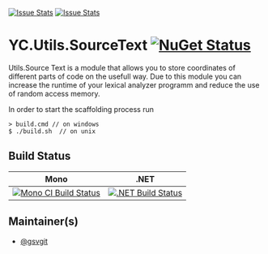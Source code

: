 [![Issue Stats](http://issuestats.com/github/YaccConstructor/YC.Utils.SourceText/badge/issue)](http://issuestats.com/github/YaccConstructor/YC.Utils.SourceText)
[![Issue Stats](http://issuestats.com/github/YaccConstructor/YC.Utils.SourceText/badge/pr)](http://issuestats.com/github/YaccConstructor/YC.Utils.SourceText)

# YC.Utils.SourceText [![NuGet Status](http://img.shields.io/nuget/v/YC.Utils.SourceText.svg?style=flat)](https://www.nuget.org/packages/YC.Utils.SourceText/)

Utils.Source Text is a module that allows you to store coordinates of different parts of code on the usefull way. 
Due to this module you can increase the runtime of your lexical analyzer programm and reduce the use of random access memory.

In order to start the scaffolding process run 

    > build.cmd // on windows    
    $ ./build.sh  // on unix


## Build Status

Mono | .NET
---- | ----
[![Mono CI Build Status](https://img.shields.io/travis/YaccConstructor/YC.Utils.SourceText/master.svg)](https://travis-ci.org/YaccConstructor/YC.Utils.SourceText) | [![.NET Build Status](https://img.shields.io/appveyor/ci/gsvgit/yc-utils-sourcetext/master.svg)](https://ci.appveyor.com/project/gsvgit/yc-utils-sourcetext)

## Maintainer(s)

- [@gsvgit](https://github.com/gsvgit)

[Main project]:https://code.google.com/p/recursive-ascent
[Utils.SourceText documentation]:https://code.google.com/p/recursive-ascent/wiki/Source_Text_Utils
[Utils.SourceText on NuGet]:http://nuget.org/packages/YC.Utils.SourceText
